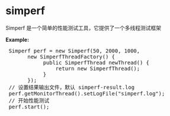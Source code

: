 simperf
=======

Simperf 是一个简单的性能测试工具，它提供了一个多线程测试框架

<b>Example:</b>
<pre>
 Simperf perf = new Simperf(50, 2000, 1000, 
       new SimperfThreadFactory() {
            public SimperfThread newThread() {
                return new SimperfThread();
            }
       });
 // 设置结果输出文件，默认 simperf-result.log
 perf.getMonitorThread().setLogFile("simperf.log");
 // 开始性能测试
 perf.start();
 </pre>